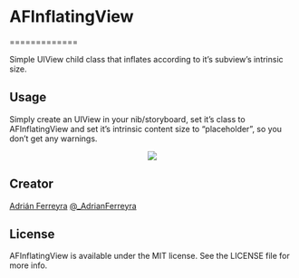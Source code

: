 # AFInflatingView
=============

Simple UIView child class that inflates according to it’s subview’s intrinsic size.

## Usage

Simply create an UIView in your nib/storyboard, set it’s class to AFInflatingView and set it’s intrinsic content size to “placeholder”, so you don’t get any warnings.

<center>
<img src="http://i.imgur.com/YT9Kvsg.png"/>
</center>


## Creator

[Adrián Ferreyra](http://www.swifteria.com)
[@_AdrianFerreyra](https://twitter.com/_AdrianFerreyra)

## License

AFInflatingView is available under the MIT license. See the LICENSE file for more info.